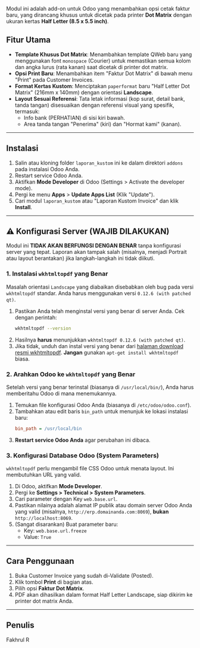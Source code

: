 Modul ini adalah add-on untuk Odoo yang menambahkan opsi cetak faktur baru, yang dirancang khusus untuk dicetak pada printer **Dot Matrix** dengan ukuran kertas **Half Letter (8.5 x 5.5 inch)**.

## Fitur Utama

* **Template Khusus Dot Matrix**: Menambahkan template QWeb baru yang menggunakan font `monospace` (Courier) untuk memastikan semua kolom dan angka lurus (rata kanan) saat dicetak di printer dot matrix.
* **Opsi Print Baru**: Menambahkan item "Faktur Dot Matrix" di bawah menu "Print" pada Customer Invoices.
* **Format Kertas Kustom**: Menciptakan `paperformat` baru "Half Letter Dot Matrix" (216mm x 140mm) dengan orientasi **Landscape**.
* **Layout Sesuai Referensi**: Tata letak informasi (kop surat, detail bank, tanda tangan) disesuaikan dengan referensi visual yang spesifik, termasuk:
    * Info bank (PERHATIAN) di sisi kiri bawah.
    * Area tanda tangan "Penerima" (kiri) dan "Hormat kami" (kanan).

---

## Instalasi

1.  Salin atau kloning folder `laporan_kustom` ini ke dalam direktori `addons` pada instalasi Odoo Anda.
2.  Restart service Odoo Anda.
3.  Aktifkan **Mode Developer** di Odoo (Settings > Activate the developer mode).
4.  Pergi ke menu **Apps** > **Update Apps List** (Klik "Update").
5.  Cari modul `laporan_kustom` atau "Laporan Kustom Invoice" dan klik **Install**.

---

## ⚠️ Konfigurasi Server (WAJIB DILAKUKAN)

Modul ini **TIDAK AKAN BERFUNGSI DENGAN BENAR** tanpa konfigurasi server yang tepat. Laporan akan tampak salah (misalnya, menjadi Portrait atau layout berantakan) jika langkah-langkah ini tidak diikuti.

### 1. Instalasi `wkhtmltopdf` yang Benar

Masalah orientasi `Landscape` yang diabaikan disebabkan oleh bug pada versi `wkhtmltopdf` standar. Anda harus menggunakan versi `0.12.6 (with patched qt)`.

1.  Pastikan Anda telah menginstal versi yang benar di server Anda. Cek dengan perintah:
    ```bash
    wkhtmltopdf --version
    ```
2.  Hasilnya **harus** menunjukkan `wkhtmltopdf 0.12.6 (with patched qt)`.
3.  Jika tidak, unduh dan instal versi yang benar dari [halaman download resmi wkhtmltopdf](https://wkhtmltopdf.org/downloads.html). **Jangan** gunakan `apt-get install wkhtmltopdf` biasa.

### 2. Arahkan Odoo ke `wkhtmltopdf` yang Benar

Setelah versi yang benar terinstal (biasanya di `/usr/local/bin/`), Anda harus memberitahu Odoo di mana menemukannya.

1.  Temukan file konfigurasi Odoo Anda (biasanya di `/etc/odoo/odoo.conf`).
2.  Tambahkan atau edit baris `bin_path` untuk menunjuk ke lokasi instalasi baru:
    ```ini
    bin_path = /usr/local/bin
    ```
3.  **Restart service Odoo Anda** agar perubahan ini dibaca.

### 3. Konfigurasi Database Odoo (System Parameters)

`wkhtmltopdf` perlu mengambil file CSS Odoo untuk menata layout. Ini membutuhkan URL yang valid.

1.  Di Odoo, aktifkan **Mode Developer**.
2.  Pergi ke **Settings > Technical > System Parameters**.
3.  Cari parameter dengan Key `web.base.url`.
4.  Pastikan nilainya adalah alamat IP publik atau domain server Odoo Anda yang valid (misalnya, `http://erp.domainanda.com:8069`), **bukan** `http://localhost:8069`.
5.  (Sangat disarankan) Buat parameter baru:
    * Key: `web.base.url.freeze`
    * Value: `True`

---

## Cara Penggunaan

1.  Buka Customer Invoice yang sudah di-Validate (Posted).
2.  Klik tombol **Print** di bagian atas.
3.  Pilih opsi **Faktur Dot Matrix**.
4.  PDF akan dihasilkan dalam format Half Letter Landscape, siap dikirim ke printer dot matrix Anda.

---

## Penulis

Fakhrul R
